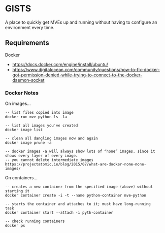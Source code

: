 # GISTS

A place to quickly get MVEs up and running without having to configure an environment every time.

## Requirements

Docker
* https://docs.docker.com/engine/install/ubuntu/
* https://www.digitalocean.com/community/questions/how-to-fix-docker-got-permission-denied-while-trying-to-connect-to-the-docker-daemon-socket

### Docker Notes

On images...
```
-- list files copied into image
docker run mve-python ls -la

-- list all images you've created
docker image list

-- clean all dangling images now and again
docker image prune -a

-- docker images -a will always show lots of “none” images, since it shows every layer of every image.
-- you cannot delete intermediate images
https://projectatomic.io/blog/2015/07/what-are-docker-none-none-images/
```

On containers...
```
-- creates a new container from the specified image (above) without starting it
docker container create -i -t --name python-container mve-python

-- starts the container and attaches to it; must have long-running task
docker container start --attach -i pyth-container

-- check running containers
docker ps
```
